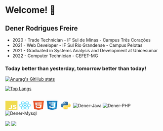 <h1>Welcome! 👋</h1>

<h2>Dener Rodrigues Freire</h2>

- 2020 - Trade Technician - IF Sul de Minas - Campus Três Corações
- 2021 - Web Developer - IF Sul Rio Grandense - Campus Pelotas
- 2021 - Graduated in Systems Analysis and Development at Unicesumar
- 2022 - Computer Technician - CEFET-MG

<h3>Today better than yesterday, tomorrow better than today!</h3>

[![Anurag's GitHub stats](https://github-readme-stats.vercel.app/api?username=denerdd7)](https://github.com/denerdd7/denerdd7)

[![Top Langs](https://github-readme-stats.vercel.app/api/top-langs/?username=denerdd7&langs_count=8)](https://github.com/denerdd7/denerdd7)

<div style="display: inline_block"><br>
  <img align="center" alt="Dener-Js" height="30" width="40" src="https://raw.githubusercontent.com/devicons/devicon/master/icons/javascript/javascript-plain.svg">
  <img align="center" alt="Dener-React" height="30" width="40" src="https://raw.githubusercontent.com/devicons/devicon/master/icons/react/react-original.svg">
  <img align="center" alt="Dener-HTML" height="30" width="40" src="https://raw.githubusercontent.com/devicons/devicon/master/icons/html5/html5-original.svg">
  <img align="center" alt="Dener-CSS" height="30" width="40" src="https://raw.githubusercontent.com/devicons/devicon/master/icons/css3/css3-original.svg">
  <img align="center" alt="Dener-Python" height="30" width="40" src="https://raw.githubusercontent.com/devicons/devicon/master/icons/python/python-original.svg">
  <img align="center" alt="Dener-Java" height="40" width="50" src="https://cdn.jsdelivr.net/gh/devicons/devicon/icons/java/java-original-wordmark.svg">
  <img align="center" alt="Dener-PHP" height="40" width="50" src="https://cdn.jsdelivr.net/gh/devicons/devicon/icons/php/php-original.svg">
  <img align="center" alt="Dener-Mysql" height="40" width="50" src="https://cdn.jsdelivr.net/gh/devicons/devicon/icons/mysql/mysql-original-wordmark.svg">
</div>

<div style="display: inline_block"><br>
  <a href = "mailto:denerrdr7@gmail.com"><img src="https://img.shields.io/badge/-Gmail-%23333?style=for-the-badge&logo=gmail&logoColor=white" target="_blank"></a>
  <a href="https://br.linkedin.com/in/dener-rodrigues" target="_blank"><img src="https://img.shields.io/badge/-LinkedIn-%230077B5?style=for-the-badge&logo=linkedin&logoColor=white" target="_blank"></a> 
</div>
